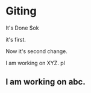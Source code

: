 # Giting

It's Done $ok

it's first.

Now it's second change.

I am working on XYZ. pl

## I am working on abc.
